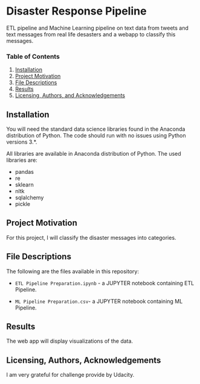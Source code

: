 # Disaster Response Pipeline

ETL pipeline and  Machine Learning pipeline on text data from tweets and text messages from real life desasters and a webapp to classify this messages.

### Table of Contents

1. [Installation](#installation)
2. [Project Motivation](#motivation)
3. [File Descriptions](#files)
4. [Results](#results)
5. [Licensing, Authors, and Acknowledgements](#licensing)

## Installation <a name="installation"></a>

You will need the standard data science libraries found in the Anaconda distribution of Python. The code should run with no issues using Python versions 3.*.

All libraries are available in Anaconda distribution of Python. The used libraries are:

- pandas
- re
- sklearn
- nltk
- sqlalchemy
- pickle

## Project Motivation<a name="motivation"></a>

For this project, I will classify the disaster messages into categories.

## File Descriptions <a name="files"></a>

The following are the files available in this repository:

* `ETL Pipeline Preparation.ipynb` - a JUPYTER notebook containing ETL Pipeline.

* `ML Pipeline Preparation.csv`- a JUPYTER notebook containing ML Pipeline.

## Results<a name="results"></a>

The web app will display visualizations of the data.
 

## Licensing, Authors, Acknowledgements<a name="licensing"></a>

I am very grateful for challenge provide by Udacity.

